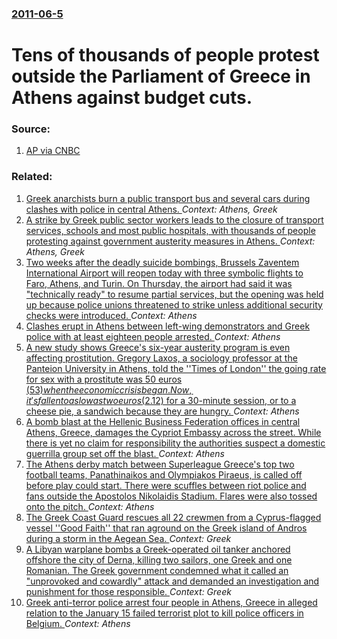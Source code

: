 ### [2011-06-5](/news/2011/06/5/index.md)

# Tens of thousands of people protest outside the Parliament of Greece in Athens against budget cuts. 




### Source:

1. [AP via CNBC](http://www.cnbc.com/id/43286087)

### Related:

1. [Greek anarchists burn a public transport bus and several cars during clashes with police in central Athens. ](/news/2014/12/2/greek-anarchists-burn-a-public-transport-bus-and-several-cars-during-clashes-with-police-in-central-athens.md) _Context: Athens, Greek_
2. [A strike by Greek public sector workers leads to the closure of transport services, schools and most public hospitals, with thousands of people protesting against government austerity measures in Athens. ](/news/2011/10/5/a-strike-by-greek-public-sector-workers-leads-to-the-closure-of-transport-services-schools-and-most-public-hospitals-with-thousands-of-peo.md) _Context: Athens, Greek_
3. [Two weeks after the deadly suicide bombings, Brussels Zaventem International Airport will reopen today with three symbolic flights to Faro, Athens, and Turin. On Thursday, the airport had said it was "technically ready" to resume partial services, but the opening was held up because police unions threatened to strike unless additional security checks were introduced. ](/news/2016/04/3/two-weeks-after-the-deadly-suicide-bombings-brussels-zaventem-international-airport-will-reopen-today-with-three-symbolic-flights-to-faro.md) _Context: Athens_
4. [Clashes erupt in Athens between left-wing demonstrators and Greek police with at least eighteen people arrested. ](/news/2015/12/6/clashes-erupt-in-athens-between-left-wing-demonstrators-and-greek-police-with-at-least-eighteen-people-arrested.md) _Context: Athens_
5. [A new study shows Greece's six-year austerity program is even affecting prostitution. Gregory Laxos, a sociology professor at the Panteion University in Athens, told the ''Times of London'' the going rate for sex with a prostitute was 50 euros ($53) when the economic crisis began. Now, it's fallen to as low as two euros ($2.12) for a 30-minute session, or to a cheese pie, a sandwich because they are hungry. ](/news/2015/11/27/a-new-study-shows-greece-s-six-year-austerity-program-is-even-affecting-prostitution-gregory-laxos-a-sociology-professor-at-the-panteion-u.md) _Context: Athens_
6. [A bomb blast at the Hellenic Business Federation offices in central Athens, Greece, damages the Cypriot Embassy across the street.  While there is yet no claim for responsibility the authorities suspect a domestic guerrilla group set off the blast. ](/news/2015/11/24/a-bomb-blast-at-the-hellenic-business-federation-offices-in-central-athens-greece-damages-the-cypriot-embassy-across-the-street-while-th.md) _Context: Athens_
7. [The Athens derby match between Superleague Greece's top two football teams,  Panathinaikos and Olympiakos Piraeus, is called off before play could start. There were scuffles between riot police and fans outside the Apostolos Nikolaidis Stadium. Flares were also tossed onto the pitch. ](/news/2015/11/21/the-athens-derby-match-between-superleague-greece-s-top-two-football-teams-panathinaikos-and-olympiakos-piraeus-is-called-off-before-play.md) _Context: Athens_
8. [The Greek Coast Guard rescues all 22 crewmen from a Cyprus-flagged vessel ''Good Faith'' that ran aground on the Greek island of Andros during a storm in the Aegean Sea. ](/news/2015/02/11/the-greek-coast-guard-rescues-all-22-crewmen-from-a-cyprus-flagged-vessel-good-faith-that-ran-aground-on-the-greek-island-of-andros-duri.md) _Context: Greek_
9. [A Libyan warplane bombs a Greek-operated oil tanker anchored offshore the city of Derna, killing two sailors, one Greek and one Romanian. The Greek government condemned what it called an "unprovoked and cowardly" attack and demanded an investigation and punishment for those responsible. ](/news/2015/01/5/a-libyan-warplane-bombs-a-greek-operated-oil-tanker-anchored-offshore-the-city-of-derna-killing-two-sailors-one-greek-and-one-romanian-th.md) _Context: Greek_
10. [Greek anti-terror police arrest four people in Athens, Greece in alleged relation to the January 15 failed terrorist plot to kill police officers in Belgium. ](/news/2015/01/17/greek-anti-terror-police-arrest-four-people-in-athens-greece-in-alleged-relation-to-the-january-15-failed-terrorist-plot-to-kill-police-off.md) _Context: Athens_
